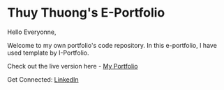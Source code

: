 # Thuy Thuong's E-Portfolio

Hello Everyonne,

Welcome to my own portfolio's code repository. In this e-portfolio, I have used template by I-Portfolio.

Check out the live version here - [My Portfolio](https://berylhoang2501.github.io/)

Get Connected: [LinkedIn](https://facebook.com/tristana.tran1507)

